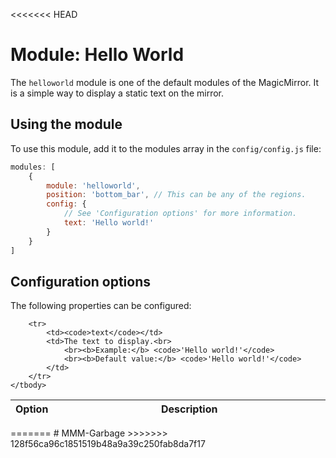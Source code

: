 <<<<<<< HEAD
# Module: Hello World
The `helloworld` module is one of the default modules of the MagicMirror. It is a simple way to display a static text on the mirror.
## Using the module

To use this module, add it to the modules array in the `config/config.js` file:
````javascript
modules: [
	{
		module: 'helloworld',
		position: 'bottom_bar',	// This can be any of the regions.
		config: {
			// See 'Configuration options' for more information.
			text: 'Hello world!'
		}
	}
]
````

## Configuration options

The following properties can be configured:


<table width="100%">
	<!-- why, markdown... -->
	<thead>
		<tr>
			<th>Option</th>
			<th width="100%">Description</th>
		</tr>
	<thead>
	<tbody>

		<tr>
			<td><code>text</code></td>
			<td>The text to display.<br>
				<br><b>Example:</b> <code>'Hello world!'</code>
				<br><b>Default value:</b> <code>'Hello world!'</code>
			</td>
		</tr>
	</tbody>
</table>
=======
# MMM-Garbage
>>>>>>> 128f56ca96c1851519b48a9a39c250fab8da7f17
